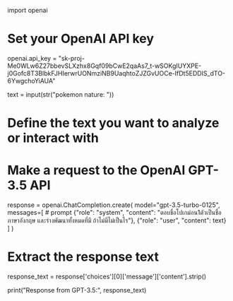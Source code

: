 import openai

# Set your OpenAI API key
openai.api_key = "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"

text = input(str("pokemon nature: "))

# Define the text you want to analyze or interact with


# Make a request to the OpenAI GPT-3.5 API
response = openai.ChatCompletion.create(
    model="gpt-3.5-turbo-0125",
    messages=[
        # prompt
        {"role": "system", "content": "ตอบชื่อโปเกม่อน1ตัวเป็นชื่อภาษาอังกฤษ และร่างพัฒนาทั้งหมดที่มี ถ้าไม่มีไม่เป็นไร"},
        {"role": "user", "content": text}
    ]
)

# Extract the response text
response_text = response['choices'][0]['message']['content'].strip()

print("Response from GPT-3.5:", response_text)
